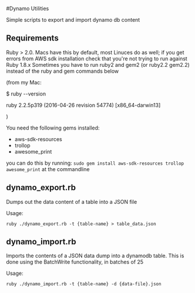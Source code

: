 #Dynamo Utilities

Simple scripts to export and import dynamo db content
## Requirements

Ruby > 2.0. Macs have this by default, most Linuces do as well; if you get errors from AWS sdk installation
check that you're not trying to run against Ruby 1.8.x
Sometimes you have to run ruby2 and gem2 (or ruby2.2 gem2.2) instead of the ruby and gem commands below

(from my Mac:

$ ruby --version

ruby 2.2.5p319 (2016-04-26 revision 54774) [x86_64-darwin13]

)

You need the following gems installed:
 - aws-sdk-resources
 - trollop
 - awesome_print

you can do this by running:
```sudo gem install aws-sdk-resources trollop awesome_print``` at the commandline

## dynamo_export.rb

Dumps out the data content of a table into a JSON file

Usage:

```ruby ./dynamo_export.rb -t {table-name} > table_data.json```

## dynamo_import.rb

Imports the contents of a JSON data dump into a dynamodb table.  This is done using the BatchWrite functionality,
in batches of 25

Usage:

```ruby ./dynamo_import.rb -t {table-name} -d {data-file}.json```

